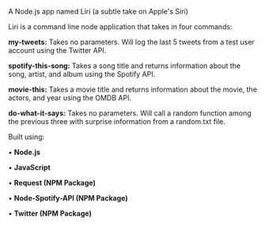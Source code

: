 A Node.js app named Liri (a subtle take on Apple's Siri)

Liri is a command line node application that takes in four commands:

<strong>my-tweets:</strong> Takes no parameters. Will log the last 5 tweets from a test user account using the Twitter API.

<strong>spotify-this-song:</strong> Takes a song title and returns information about the song, artist, and album using the Spotify API.

<strong>movie-this:</strong> Takes a movie title and returns information about the movie, the actors, and year using the OMDB API.

<strong>do-what-it-says:</strong> Takes no parameters. Will call a random function among the previous three with surprise information from a random.txt file.

Built using:

• <strong>Node.js</strong>

• <strong>JavaScript</strong>

• <strong>Request (NPM Package)</strong>

• <strong>Node-Spotify-API (NPM Package)</strong>

• <strong>Twitter (NPM Package)</strong>
